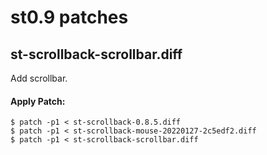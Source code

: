 # st0.9 patches

## st-scrollback-scrollbar.diff
Add scrollbar.

#### Apply Patch:
    $ patch -p1 < st-scrollback-0.8.5.diff
    $ patch -p1 < st-scrollback-mouse-20220127-2c5edf2.diff
    $ patch -p1 < st-scrollback-scrollbar.diff

